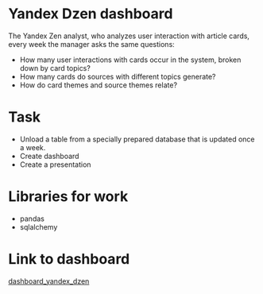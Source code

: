# Yandex Dzen dashboard

The Yandex Zen analyst, who analyzes user interaction with article cards, every week the manager asks the same questions:
- How many user interactions with cards occur in the system, broken down by card topics?
- How many cards do sources with different topics generate?
- How do card themes and source themes relate?

# Task
- Unload a table from a specially prepared database that is updated once a week.
- Create dashboard
- Create a presentation

# Libraries for work
- pandas
- sqlalchemy

# Link to dashboard
[dashboard_yandex_dzen](https://public.tableau.com/app/profile/igor.suchkov/viz/suchkov_dash_dzen/Dashboard?publish=yes)

